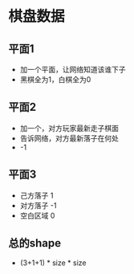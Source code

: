 # 棋盘数据

## 平面1

- 加一个平面，让网络知道该谁下子
- 黑棋全为1，白棋全为0

## 平面2

- 加一个，对方玩家最新走子棋面
- 告诉网络，对方最新落子在何处
- -1

## 平面3

- 己方落子 1
- 对方落子 -1
- 空白区域 0

## 总的shape

- (3+1+1) * size * size